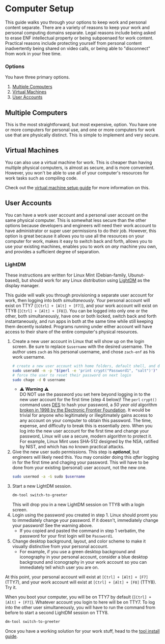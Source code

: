 # Computer Setup
This guide walks you through your options to keep work and personal content separate. There are a variety of reasons to keep your work and personal computing domains separate. Legal reasons include being asked to erase ENF intellectual property or being subpoenaed for work content. Practical reasons include protecting yourself from personal content inadvertently being shared on video calls, or being able to "disconnect" from work in your free time.

### Options
You have three primary options.
1. [Multiple Computers](#multiple-computers)
1. [Virtual Machines](#virtual-machines)
1. [User Accounts](#user-accounts)

## Multiple Computers
This is the most straightforward, but most expensive, option. You have one or more computers for personal use, and one or more computers for work use that are physically distinct. This is simple to implement and very secure.

## Virtual Machines
You can also use a virtual machine for work. This is cheaper than having multiple physical computers, is almost as secure, and is more convenient. However, you won't be able to use all of your computer's resources for work tasks such as compiling code.

Check out the [virtual machine setup guide](./vm-setup.md) for more information on this.

## User Accounts
You can have a work user account and a personal user account on the same physical computer. This is somewhat less secure than the other options because developers and engineers will need their work account to have administrator or super user permissions to do their job. However, this option is great because it allows you to use all the resources on your computer for work, makes it easy to switch back and forth, allows you to use your existing machines, enables you to work on _any_ machine you own, and provides a sufficient degree of separation.

### LightDM
These instructions are written for Linux Mint (Debian-family, Ubunut-based), but should work for any Linux distribution using [LightDM](https://wiki.archlinux.org/title/LightDM) as the display manager.

This guide will walk you through provisioning a separate user account for work, then logging into both _simultaneously_. Your personal account will exist on TTY7 (`[Ctrl] + [Alt] + [F7]`), and your work account will exist on TTY8 (`[Ctrl] + [Alt] + [F8]`). You can be logged into only one or the other, both simultaneously, have one or both locked, switch back and forth instantaneously, and run apps in both at the same time while still keeping them decently isolated. Programs running under either account will have access to their share of the entire computer's physical resources.

1. Create a new user account in Linux that will show up on the login screen. Be sure to replace `$username` with the desired username. The author uses `zach` as his personal username, and chose `zach-enf` as his work username.
    ```bash
    # create a new user account with home folders, default shell, and default password
    sudo useradd -m -p "$(perl -e 'print crypt("Password1", "salt")')" -s /bin/bash $username  # crypt(password, salt)
    # force the user to reset their password on next login
    sudo chage -d 0 username
    ```
    - ⚠️ **Warning** ⚠️  
      DO NOT use the password you set here beyond logging in to the new user account for the first time (step 4 below)! The `perl` `crypt()` command uses [DES](https://en.wikipedia.org/wiki/Data_Encryption_Standard) to hash your password, a _50 year old_ algorithm [broken in 1998 by the Electronic Frontier Foundation](https://en.wikipedia.org/wiki/EFF_DES_cracker). It would be trivial for anyone who legitimately or illegitimately gains access to any account on your computer to obtain this password. The time, expense, and difficulty to break this is essentially zero. When you log into the new user account for the first time and change your password, Linux will use a secure, modern algorithm to protect it. For example, Linux Mint uses SHA-512 designed by the NSA, ratified by NIST, and which has no known practical attacks.
1. Give the new user sudo permissions. This step is **_optional_**, but engineers will likely need this. You may consider doing this _after_ logging in for the first time and chaging your password. This will have to be done from your existing (personal) user account, not the new one.
    ```bash
    sudo usermod -a -G sudo $username
    ```
1. Start a new LightDM session.
    ```bash
    dm-tool switch-to-greeter
    ```
    This will drop you in a new LightDM session on TTY8 with a login screen.
1. Login using the password you created in step 1. Linux should promt you to immediately change your password. If it doesn't, immediately change your password! See the warning above.
    - If you copied and pasted the command in step 1 verbatim, the password for your first login will be `Password1`.
1. Change desktop background, layout, and color scheme to make it visually distinctive from your personal account.
    - For example, if you use a green desktop background and iconography in your personal account, consider a blue desktop background and iconography in your work account so you can immediately tell which user you are on.

At this point, your personal account will exist at `[Ctrl] + [Alt] + [F7]` (TTY7), and your work account will exist at `[Ctrl] + [Alt] + [F8]` (TTY8). Try it.

When you boot your computer, you will be on TTY7 by default (`[Ctrl] + [Alt] + [F7]`). Whatever account you login to here will be on TTY7. To log into the other user simultaneously, you will have to run the command from before to start a second LightDM session on TTY8.
```bash
dm-tool switch-to-greeter
```

Once you have a working solution for your work stuff, head to the [tool install guide](./tool-install-guide.md).
